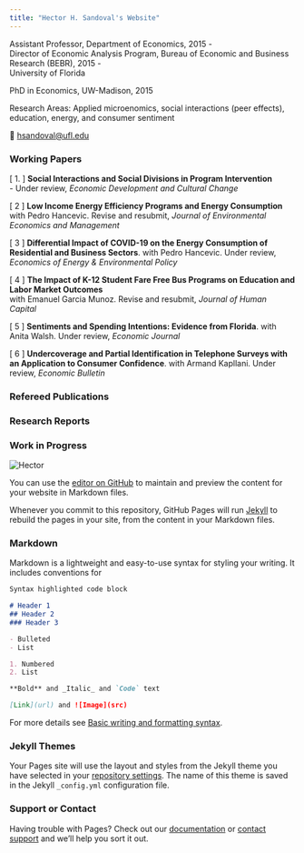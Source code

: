 ```yaml
---
title: "Hector H. Sandoval's Website"
---
```


Assistant Professor, Department of Economics, 2015 -  
Director of Economic Analysis Program, Bureau of Economic and Business Research (BEBR), 2015 -  
University of Florida
 
PhD in Economics, UW-Madison, 2015
 
Research Areas: Applied microenomics, social interactions (peer effects), education, energy, and consumer sentiment

<!--[Download CV](https://github.com/hhsandoval/hhsandoval.github.io/files/7698132/202111.CV.HS.pdf)-->

:e-mail: hsandoval@ufl.edu

### Working Papers

\[ 1. \] **Social Interactions and Social Divisions in Program Intervention**  
          - Under review, *Economic Development and Cultural Change*

[ 2 ] **Low Income Energy Efficiency Programs and Energy Consumption**   
      with Pedro Hancevic. Revise and resubmit, *Journal of Environmental Economics and Management*

[ 3 ] **Differential Impact of COVID-19 on the Energy Consumption of Residential and Business Sectors**. 
      with Pedro Hancevic. Under review, *Economics of Energy & Environmental Policy*

[ 4 ] **The Impact of K-12 Student Fare Free Bus Programs on Education and Labor Market Outcomes**  
   with Emanuel Garcia Munoz. Revise and resubmit, *Journal of Human Capital*

[ 5 ] **Sentiments and Spending Intentions: Evidence from Florida**. 
with Anita Walsh. Under review, *Economic Journal*

[ 6 ] **Undercoverage and Partial Identification in Telephone Surveys with an Application to Consumer Confidence**. 
with Armand Kapllani. Under review, *Economic Bulletin*



### Refereed Publications


### Research Reports


### Work in Progress

![Hector](https://user-images.githubusercontent.com/95992942/145701862-438f789f-30d0-4143-948b-695a9c4d9f90.jpg)



You can use the [editor on GitHub](https://github.com/hhsandoval/hhsandoval.github.io/edit/main/index.md) to maintain and preview the content for your website in Markdown files.

Whenever you commit to this repository, GitHub Pages will run [Jekyll](https://jekyllrb.com/) to rebuild the pages in your site, from the content in your Markdown files.

### Markdown

Markdown is a lightweight and easy-to-use syntax for styling your writing. It includes conventions for

```markdown
Syntax highlighted code block

# Header 1
## Header 2
### Header 3

- Bulleted
- List

1. Numbered
2. List

**Bold** and _Italic_ and `Code` text

[Link](url) and ![Image](src)
```

For more details see [Basic writing and formatting syntax](https://docs.github.com/en/github/writing-on-github/getting-started-with-writing-and-formatting-on-github/basic-writing-and-formatting-syntax).

### Jekyll Themes

Your Pages site will use the layout and styles from the Jekyll theme you have selected in your [repository settings](https://github.com/hhsandoval/hhsandoval.github.io/settings/pages). The name of this theme is saved in the Jekyll `_config.yml` configuration file.

### Support or Contact

Having trouble with Pages? Check out our [documentation](https://docs.github.com/categories/github-pages-basics/) or [contact support](https://support.github.com/contact) and we’ll help you sort it out.
